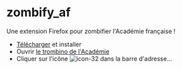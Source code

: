 # zombify_af
Une extension Firefox pour zombifier l'Académie française !

- [Télécharger](https://github.com/teangeolai/zombify_af/releases/latest/download/zombify_af.xpi) et installer
- Ouvrir [le trombino de l'Académie](https://www.academie-francaise.fr/les-immortels/les-quarante-aujourdhui)
- Cliquer sur l'icône ![icon-32](https://github.com/teangeolai/zombify_af/assets/142985324/ab8ce4c7-dc30-4749-98d0-c2e725a0d590) dans la barre d'adresse…

